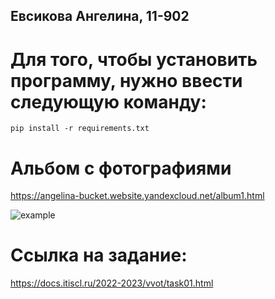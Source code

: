 ## Евсикова Ангелина, 11-902

# Для того, чтобы установить программу, нужно ввести следующую команду: 
```
pip install -r requirements.txt
```

# Альбом с фотографиями
https://angelina-bucket.website.yandexcloud.net/album1.html

![example](https://user-images.githubusercontent.com/57727402/209461015-09c9d074-e7f3-4a7c-96b2-47aff36c9bde.jpeg)

# Ссылка на задание:
https://docs.itiscl.ru/2022-2023/vvot/task01.html
